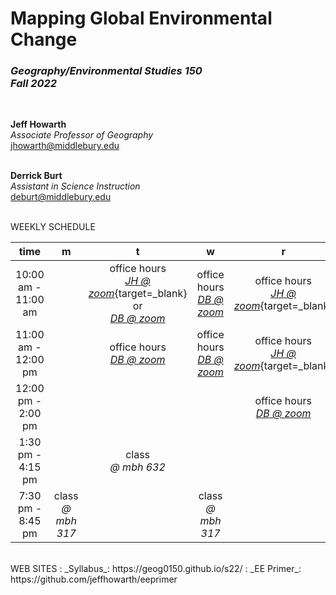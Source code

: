 # Mapping Global Environmental Change
### *Geography/Environmental Studies 150*<br>*Fall 2022*  
<br>

__Jeff Howarth__  
_Associate Professor of Geography_  
jhowarth@middlebury.edu  
<br>

__Derrick Burt__    
_Assistant in Science Instruction_  
deburt@middlebury.edu  
<br>  

WEEKLY SCHEDULE

| time | m | t | w | r | f |
|:---: | :---: | :---: | :---: | :---: | :---: |
| 10:00 am - <br>11:00 am | | office hours<br>[_JH @ zoom_](https://middlebury.zoom.us/my/jhowarth?pwd=RzF3SzVvSTI3UTFSRlJuRWF2eFVSdz09){target=_blank}<br>or<br>[_DB @ zoom_]( https://middlebury.zoom.us/j/8496710575?pwd=TjNGWnZIemZDalh4Z1Q2N3NtTVFZdz09)  | office hours<br>[_DB @ zoom_]( https://middlebury.zoom.us/j/8496710575?pwd=TjNGWnZIemZDalh4Z1Q2N3NtTVFZdz09) | office hours<br>[_JH @ zoom_](https://middlebury.zoom.us/my/jhowarth?pwd=RzF3SzVvSTI3UTFSRlJuRWF2eFVSdz09){target=_blank}  |  
| 11:00 am - <br>12:00 pm | |office hours<br>[_DB @ zoom_](https://middlebury.zoom.us/j/8496710575?pwd=TjNGWnZIemZDalh4Z1Q2N3NtTVFZdz09) | office hours<br>[_DB @ zoom_]( https://middlebury.zoom.us/j/8496710575?pwd=TjNGWnZIemZDalh4Z1Q2N3NtTVFZdz09)  | office hours<br>[_JH @ zoom_](https://middlebury.zoom.us/my/jhowarth?pwd=RzF3SzVvSTI3UTFSRlJuRWF2eFVSdz09){target=_blank}  |  
| 12:00 pm - <br>2:00 pm | | | |office hours<br>[_DB @ zoom_]( https://middlebury.zoom.us/j/8496710575?pwd=TjNGWnZIemZDalh4Z1Q2N3NtTVFZdz09) | |
| 1:30 pm -<br>4:15 pm | | class<br>_@ mbh 632_ | | | |
| 7:30 pm -<br>8:45 pm | class<br>_@ mbh 317_ | | class<br>_@ mbh 317_ | | |

<br>
WEB SITES    
: _Syllabus_: https://geog0150.github.io/s22/  
: _EE Primer_: https://github.com/jeffhowarth/eeprimer
